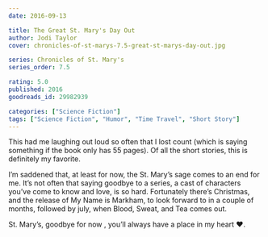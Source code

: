 ```yaml
---
date: 2016-09-13

title: The Great St. Mary's Day Out
author: Jodi Taylor
cover: chronicles-of-st-marys-7.5-great-st-marys-day-out.jpg

series: Chronicles of St. Mary's
series_order: 7.5

rating: 5.0
published: 2016
goodreads_id: 29982939

categories: ["Science Fiction"]
tags: ["Science Fiction", "Humor", "Time Travel", "Short Story"]
---
```


This had me laughing out loud so often that I lost count (which is saying something if the book only has 55 pages). Of all the short stories, this is definitely my favorite.

<!--more-->

I’m saddened that, at least for now, the St. Mary’s sage comes to an end for me. It’s not often that saying goodbye to a series, a cast of characters you’ve come to know and love, is so hard. Fortunately there’s Christmas, and the release of My Name is Markham, to look forward to in a couple of months, followed by july, when Blood, Sweat, and Tea comes out.

St. Mary’s, goodbye for now , you’ll always have a place in my heart ♥.
